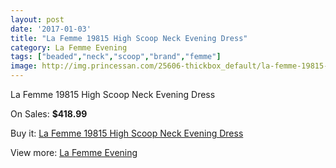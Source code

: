 ```yaml
---
layout: post
date: '2017-01-03'
title: "La Femme 19815 High Scoop Neck Evening Dress"
category: La Femme Evening
tags: ["beaded","neck","scoop","brand","femme"]
image: http://img.princessan.com/25606-thickbox_default/la-femme-19815-high-scoop-neck-evening-dress.jpg
---
```

La Femme 19815 High Scoop Neck Evening Dress

On Sales: **$418.99**
<a href="https://www.princessan.com/en/la-femme-evening/11670-la-femme-19815-high-scoop-neck-evening-dress.html"><amp-img layout="responsive" width="600" height="600" src="//img.princessan.com/25606-thickbox_default/la-femme-19815-high-scoop-neck-evening-dress.jpg" alt="La Femme 19815 High Scoop Neck Evening Dress 0" /></a>

Buy it: [La Femme 19815 High Scoop Neck Evening Dress](https://www.princessan.com/en/la-femme-evening/11670-la-femme-19815-high-scoop-neck-evening-dress.html "La Femme 19815 High Scoop Neck Evening Dress")

View more: [La Femme Evening](https://www.princessan.com/en/29-la-femme-evening "La Femme Evening")